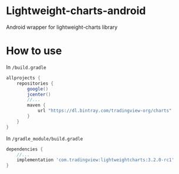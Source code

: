 # Lightweight-charts-android
Android wrapper for lightweight-charts library

# How to use

In `/build.gradle`

```groovy
allprojects {
    repositories {
        google()
        jcenter()
        //...
        maven {
            url "https://dl.bintray.com/tradingview-org/charts"
        }
    }
}
```

In `/gradle_module/build.gradle`

```groovy
dependencies {
    //...
    implementation 'com.tradingview:lightweightcharts:3.2.0-rc1'
}
```